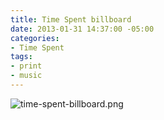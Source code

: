 ```yaml
---
title: Time Spent billboard
date: 2013-01-31 14:37:00 -05:00
categories:
- Time Spent
tags:
- print
- music
---
```


![time-spent-billboard.png](/uploads/time-spent-billboard.png)